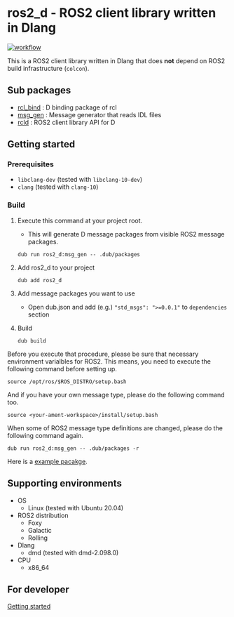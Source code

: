 # ros2_d - ROS2 client library written in Dlang

[![workflow](https://github.com/nonanonno/ros2_d/actions/workflows/workflow.yml/badge.svg?branch=main)](https://github.com/nonanonno/ros2_d/actions/workflows/workflow.yml)

This is a ROS2 client library written in Dlang that does **not** depend on ROS2 build infrastructure (`colcon`).

## Sub packages

- [rcl_bind](rcl_bind) : D binding package of rcl
- [msg_gen](msg_gen) : Message generator that reads IDL files
- [rcld](rcld) : ROS2 client library API for D

## Getting started
### Prerequisites

- `libclang-dev` (tested with `libclang-10-dev`)
- `clang` (tested with `clang-10`)

### Build

1. Execute this command at your project root.
    - This will generate D message packages from visible ROS2 message packages.

    ```shell
    dub run ros2_d:msg_gen -- .dub/packages
    ```

2. Add ros2_d to your project

    ```shell
    dub add ros2_d
    ```

3. Add message packages you want to use
    - Open dub.json and add (e.g.) `"std_msgs": ">=0.0.1"` to `dependencies` section

4. Build

    ```shell
    dub build
    ```

Before you execute that procedure, please be sure that necessary environment varialbles for ROS2. This means, you need to execute the following command before setting up.

```shell
source /opt/ros/$ROS_DISTRO/setup.bash
```

And if you have your own message type, please do the following command too.

```shell
source <your-ament-workspace>/install/setup.bash
```

When some of ROS2 message type definitions are changed, please do the following command again.

```shell
dub run ros2_d:msg_gen -- .dub/packages -r
```

Here is a [example pacakge](example).

## Supporting environments

- OS
    - Linux (tested with Ubuntu 20.04)
- ROS2 distribution
    - Foxy
    - Galactic
    - Rolling
- Dlang
    - dmd (tested with dmd-2.098.0)
- CPU
    - x86_64

## For developer

[Getting started](doc/develop.md)
